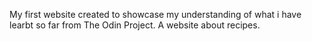 My first website created to showcase my understanding of what i have learbt so far from The Odin Project. A website about recipes.